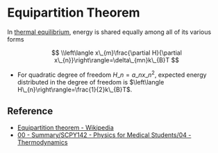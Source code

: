 # Equipartition Theorem

In [thermal equilibrium](https://en.wikipedia.org/wiki/Thermal_equilibrium "Thermal equilibrium"), energy is shared equally among all of its various forms

$$
\\left\langle x\_{m}\frac{\partial H}{\partial x\_{n}}\right\rangle=\delta\_{mn}k\_{B}T
$$

* For quadratic degree of freedom $H\_{n}=a\_{n}x\_{n}^{2}$, expected energy distributed in the degree of freedom is $\left\langle H\_{n}\right\rangle=\frac{1}{2}k\_{B}T$.

## Reference

* [Equipartition theorem - Wikipedia](https://en.wikipedia.org/wiki/Equipartition_theorem)
* [00 - Summary/SCPY142 - Physics for Medical Students/04 - Thermodynamics](../../../00%20-%20Summary/SCPY142%20-%20Physics%20for%20Medical%20Students/04%20-%20Thermodynamics.md)
